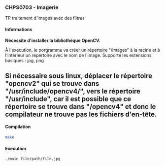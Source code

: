 ### CHPS0703 - Imagerie 
TP traitement d'images avec des filtres

#### Informations
**Nécessite d'installer la bibliothèque OpenCV.**

À l'execution, le porgramme va créer un répertoire "/images" à la racine et à l'intérieur un répertoire avec le nom de l'image.
Supporte les extensions basiques : jpg, png

Si nécessaire sous linux, déplacer le répertoire "opencv2" qui se trouve dans "/usr/include/opencv4/", vers le répertoire "/usr/include", car il est possible que ce répertoire se trouve dans "/opencv4" et donc le compilateur ne trouve pas les fichiers d'en-tête.
---------------
#### Compilation
```sh
make
```

#### Execution
```sh
./main file/path/file.jpg
```
